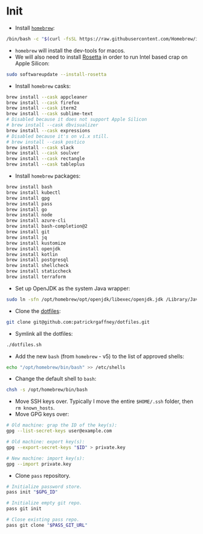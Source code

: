 # Init

- Install [`homebrew`](https://brew.sh):

```sh
/bin/bash -c "$(curl -fsSL https://raw.githubusercontent.com/Homebrew/install/HEAD/install.sh)"
```

- `homebrew` will install the dev-tools for macos.
- We will also need to install [Rosetta](https://developer.apple.com/documentation/apple-silicon/about-the-rosetta-translation-environment) in order to run Intel based crap on Apple Silicon:

```sh
sudo softwareupdate --install-rosetta
```

- Install `homebrew` casks:

```sh
brew install --cask appcleaner
brew install --cask firefox
brew install --cask iterm2
brew install --cask sublime-text
# Disabled because it does not support Apple Silicon
# brew install --cask dbvisualizer
brew install --cask expressions
# Disabled because it's on v1.x still.
# brew install --cask postico
brew install --cask slack
brew install --cask soulver
brew install --cask rectangle
brew install --cask tableplus
```

- Install `homebrew` packages:

```sh
brew install bash
brew install kubectl
brew install gpg
brew install pass
brew install go
brew install node
brew install azure-cli
brew install bash-completion@2
brew install git
brew install jq
brew install kustomize
brew install openjdk
brew install kotlin
brew install postgresql
brew install shellcheck
brew install staticcheck
brew install terraform
```

- Set up OpenJDK as the system Java wrapper:

```sh
sudo ln -sfn /opt/homebrew/opt/openjdk/libexec/openjdk.jdk /Library/Java/JavaVirtualMachines/openjdk.jdk
```

- Clone the [dotfiles](https://github.com/patrickrgaffney/dotfiles):

```sh
git clone git@github.com:patrickrgaffney/dotfiles.git
```

- Symlink all the dotfiles:

```sh
./dotfiles.sh
```

- Add the new `bash` (from `homebrew` - v5) to the list of approved shells:

```sh
echo "/opt/homebrew/bin/bash" >> /etc/shells
```

- Change the default shell to `bash`:

```sh
chsh -s /opt/homebrew/bin/bash
```

- Move SSH keys over. Typically I move the entire `$HOME/.ssh` folder, then `rm known_hosts`.
- Move GPG keys over:

```sh
# Old machine: grap the ID of the key(s):
gpg --list-secret-keys user@example.com

# Old machine: export key(s):
gpg --export-secret-keys "$ID" > private.key

# New machine: import key(s):
gpg --import private.key
```

- Clone `pass` repository.

```sh
# Initialize password store.
pass init "$GPG_ID"

# Initialize empty git repo.
pass git init

# Close existing pass repo.
pass git clone "$PASS_GIT_URL"
```
